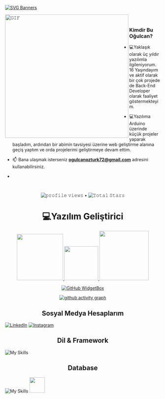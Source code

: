 [![SVG Banners](https://svg-banners.vercel.app/api?type=origin&text1=Merhaba%20👋%20Ben%20Oğulcan%20Öztürk&width=1200&height=300)](https://github.com/ogulcan-dev)



<a target="_blank"><img align="left" height="400" width="400" alt="𝙶𝙸𝙵" src="https://github.com/JayantGoel001/JayantGoel001/blob/master/GIF/github.gif"></a>
<br/>

### Kimdir Bu Oğulcan?
- :computer:Yaklaşık olarak üç yıldır yazılımla ilgileniyorum. 16 Yaşındayım ve aktif olarak bir çok projede de Back-End Developer olarak faaliyet göstermekteyim.
- :computer:Yazılıma Arduino üzerinde küçük projeler yaparak başladım, ardından bir abimin tavsiyesi üzerine web geliştirme alanına geçiş yaptım ve orda projelerimi geliştirmeye devam ettim.

- 📫 Bana ulaşmak isterseniz **ogulcanozturk72@gmail.com** adresini kullanabilirsiniz. 
- 
<br>

<p align="center">
  <img src= "https://gpvc.arturio.dev/ogulcandev" alt="𝚙𝚛𝚘𝚏𝚒𝚕𝚎 𝚟𝚒𝚎𝚠𝚜"> •  
  <img src="https://img.shields.io/github/stars/ogulcandev?label=Stars" alt="𝚃𝚘𝚝𝚊𝚕 𝚂𝚝𝚊𝚛𝚜">
</p>

<h1 align="center"> 💻Yazılım Geliştirici</h1>
<p align="center">
<a href="https://github.com/ogulcan-dev">
<img height="150em" src="https://github-readme-stats.vercel.app/api?username=ogulcan-dev&show_icons=true&theme=react&include_all_commits=true&count_private=true"/> 
 <img height="110em" src="https://user-images.githubusercontent.com/74311713/129813126-5c620ff2-cc3b-47a2-b419-974708ceb5fe.png"/>
<img height="160em" src="https://github-readme-stats.vercel.app/api/top-langs/?username=ogulcan-dev&layout=compact&langs_count=16&theme=react"/>
 </div>
</p>
<div align = "center">
 
[![GitHub WidgetBox](https://github-widgetbox.vercel.app/api/profile?username=ogulcan-dev&data=followers,repositories,commits&theme=nautilus)](https://github.com/Jurredr/github-widgetbox)
 
 [![ github activity graph](https://github-readme-activity-graph.cyclic.app/graph?username=ogulcan-dev&theme=dracula)](https://github.com/ashutosh00710/github-readme-activity-graph)
</div>




 <h2 align="center">Sosyal Medya Hesaplarım </h2>

[![LinkedIn](https://img.shields.io/badge/linkedin-%230077B5.svg?style=for-the-badge&logo=linkedin&logoColor=white)](https://www.linkedin.com/in/o%C4%9Fulcan%C3%B6//)
[![Instagram](https://img.shields.io/badge/Instagram-%23E4405F.svg?style=for-the-badge&logo=Instagram&logoColor=white)](https://instagram.com/ogulcanztrk)


<h2 align="center">Dil & Framework</h2>

![My Skills](https://skillicons.dev/icons?i=js,ts,py,nodejs,nextjs,django)


<h2 align="center">Database</h2>

![My Skills](https://skillicons.dev/icons?i=mysql,mongodb,firebase)
<img src="https://user-images.githubusercontent.com/75336900/214643444-15a6b822-2439-45e0-8cfb-d74c95f1dfc6.png" height=50>


   

